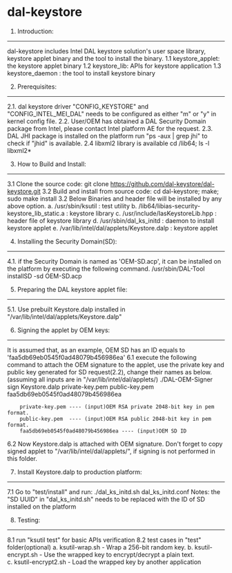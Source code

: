 # dal-keystore
1. Introduction:
----------------
dal-keystore includes Intel DAL keystore solution's user space library, keystore applet binary and the tool to install the binary.
1.1 keystore_applet: the keystore applet binary
1.2 keystore_lib: APIs for keystore application
1.3 keystore_daemon : the tool to install keystore binary

2. Prerequisites:
-----------------
2.1. dal keystore driver
	"CONFIG_KEYSTORE" and "CONFIG_INTEL_MEI_DAL" needs to be configured as either "m" or "y" in kernel config file.
2.2. User/OEM has obtained a DAL Security Domain package from Intel, please contact Intel platform AE for the request.
2.3. DAL JHI package is installed on the platform
	run "ps -aux | grep jhi" to check if "jhid" is available. 
2.4  libxml2 library is available
	cd /lib64; ls -l libxml2*

3. How to Build and Install: 
---------------------------------------
3.1 Clone the source code:
	git clone https://github.com/dal-keystore/dal-keystore.git
3.2 Build and install from source code:
	cd dal-keystore; make; sudo make install 
3.2 Below Binaries and header file will be installed by any above option.
	a. /usr/sbin/ksutil : test utility
	b. /lib64/libias-security-keystore_lib_static.a : keystore library
	c. /usr/include/IasKeystoreLib.hpp : header file of keystore library
	d. /usr/sbin/dal_ks_initd : daemon to install keystore applet
	e. /var/lib/intel/dal/applets/Keystore.dalp : keystore applet

4. Installing the Security Domain(SD):
-------------------------------------
4.1. if the Security Domain is named as 'OEM-SD.acp', it can be installed on the platform by executing the following command.
	/usr/sbin/DAL-Tool installSD -sd OEM-SD.acp


5. Preparing the DAL keystore applet file:
-----------------------------------------
5.1. Use prebuilt Keystore.dalp installed in "/var/lib/intel/dal/applets/Keystore.dalp" 


6. Signing the applet by OEM keys:
----------------------------------
It is assumed that, as an example, OEM SD has an ID equals to 'faa5db69eb0545f0ad48079b456986ea'
6.1 execute the following command to attach the OEM signature to the applet, use the private key and public key generated for SD request(2.2), change their names as below.(assuming all inputs are in "/var/lib/intel/dal/applets/)
        ./DAL-OEM-Signer sign Keystore.dalp private-key.pem public-key.pem faa5db69eb0545f0ad48079b456986ea

		private-key.pem ---- (input)OEM RSA private 2048-bit key in pem format.
		public-key.pem  ---- (input)OEM RSA public 2048-bit key in pem format.
		faa5db69eb0545f0ad48079b456986ea ---- (input)OEM SD ID

6.2 Now Keystore.dalp is attached with OEM signature. Don't forget to copy signed applet to "/var/lib/intel/dal/applets/", if signing is not performed in this folder.


7. Install Keystore.dalp to production platform:
-----------------------------------------------
7.1 Go to "test/install" and run:
	./dal_ks_initd.sh dal_ks_initd.conf
Notes: the "SD UUID" in "dal_ks_initd.sh" needs to be replaced with the ID of SD installed on the platform


8. Testing: 
----------
8.1 run "ksutil test" for basic APIs verification
8.2 test cases in "test" folder(optional)
	a. ksutil-wrap.sh - Wrap a 256-bit random key.
	b. ksutil-encrypt.sh - Use the wrapped key to encrypt/decrypt a plain text.   
	c. ksutil-encrypt2.sh - Load the wrapped key by another application
